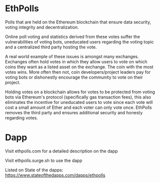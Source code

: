 # EthPolls
Polls that are held on the Ethereum blockchain that ensure data security, voting integrity and decentralization.

Online poll voting and statistics derived from these votes suffer the vulnerabilities of voting bots, uneducated users regarding the voting topic and a centralized third party hosting the vote. 

A real world example of these issues is amongst many exchanges. Exchanges often hold votes in which they allow users to vote on which coins they want as a listed asset on the exchange. The coin with the most votes wins. More often then not, coin developers/project leaders pay for voting bots or dishonestly encourage the community to vote on their project.

Holding votes on a blockchain allows for votes to be protected from voting bots via Ethereum's protocol (specifically gas transaction fees), this also eliminates the incentive for uneducated users to vote since each vote will cost a small amount of Ether and each voter can only vote once. EthPolls removes the third party and ensures additional security and honesty regarding votes.

# Dapp
Visit ethpolls.com for a detailed description on the dapp  

Visit ethpolls.surge.sh to use the dapp

Listed on
State of the dapps: https://www.stateofthedapps.com/dapps/ethpolls
